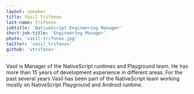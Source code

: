```yaml
---
layout: speaker
title: Vasil Trifonov
last-name: Trifonov
jobtitle: 'NativeScript Engineering Manager'
short-job-title: 'Engineering Manager'
photo: 'vasil-trifonov.jpg'
twitter: 'vasil_trifonov'
github: 'vtrifonov'
---
```


Vasil is Manager of the NativeScript runtimes and Playground team. He has more than 15 years of development experience in different areas. For the past several years Vasil has been part of the NativeScript team working mostly on NativeScript Playground and Android runtime.
